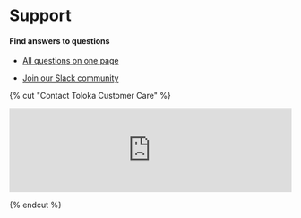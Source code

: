 # Support

#### Find answers to questions

- [All questions on one page](troubleshooting.md)

- [Join our Slack community](https://join.slack.com/t/tolokacommunity/shared_invite/zt-sxr745fr-dvfZffzvQTwNXOE0gEqysg)

{% cut "Contact Toloka Customer Care" %}

<iframe width="100%" frameborder="0" src="https://forms.yandex.com/surveys/13460895.b14e7083ea92ec27b157232f968e6cb6aedb3685/?lang=en&iframe=1&service=toloka-ai"></iframe>

{% endcut %}
